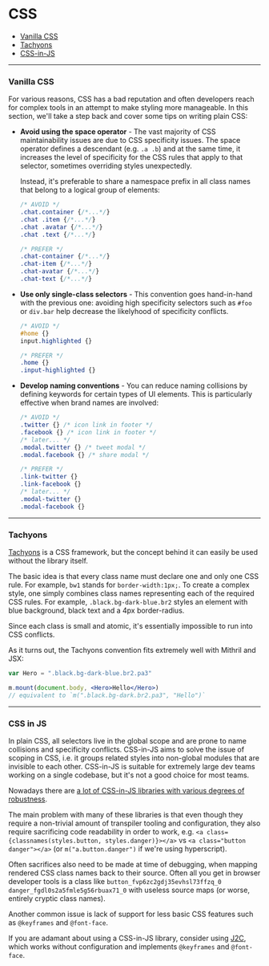 # CSS

- [Vanilla CSS](#vanilla-css)
- [Tachyons](#tachyons)
- [CSS-in-JS](#css-in-js)

---

### Vanilla CSS

For various reasons, CSS has a bad reputation and often developers reach for complex tools in an attempt to make styling more manageable. In this section, we'll take a step back and cover some tips on writing plain CSS:

- **Avoid using the space operator** - The vast majority of CSS maintainability issues are due to CSS specificity issues. The space operator defines a descendant (e.g. `.a .b`) and at the same time, it increases the level of specificity for the CSS rules that apply to that selector, sometimes overriding styles unexpectedly.

	Instead, it's preferable to share a namespace prefix in all class names that belong to a logical group of elements:
	
	```css
	/* AVOID */
	.chat.container {/*...*/}
	.chat .item {/*...*/}
	.chat .avatar {/*...*/}
	.chat .text {/*...*/}
	
	/* PREFER */
	.chat-container {/*...*/}
	.chat-item {/*...*/}
	.chat-avatar {/*...*/}
	.chat-text {/*...*/}
	```

- **Use only single-class selectors** - This convention goes hand-in-hand with the previous one: avoiding high specificity selectors such as `#foo` or `div.bar` help decrease the likelyhood of specificity conflicts.

	```css
	/* AVOID */
	#home {}
	input.highlighted {}
	
	/* PREFER */
	.home {}
	.input-highlighted {}
	```

- **Develop naming conventions** - You can reduce naming collisions by defining keywords for certain types of UI elements. This is particularly effective when brand names are involved:

	```css
	/* AVOID */
	.twitter {} /* icon link in footer */
	.facebook {} /* icon link in footer */
	/* later... */
	.modal.twitter {} /* tweet modal */
	.modal.facebook {} /* share modal */
	
	/* PREFER */
	.link-twitter {}
	.link-facebook {}
	/* later... */
	.modal-twitter {}
	.modal-facebook {}
	```

---

### Tachyons

[Tachyons](https://github.com/tachyons-css/tachyons) is a CSS framework, but the concept behind it can easily be used without the library itself.

The basic idea is that every class name must declare one and only one CSS rule. For example, `bw1` stands for `border-width:1px;`. To create a complex style, one simply combines class names representing each of the required CSS rules. For example, `.black.bg-dark-blue.br2` styles an element with blue background, black text and a 4px border-radius.

Since each class is small and atomic, it's essentially impossible to run into CSS conflicts.

As it turns out, the Tachyons convention fits extremely well with Mithril and JSX:

```jsx
var Hero = ".black.bg-dark-blue.br2.pa3"

m.mount(document.body, <Hero>Hello</Hero>)
// equivalent to `m(".black.bg-dark.br2.pa3", "Hello")`
```

---

### CSS in JS

In plain CSS, all selectors live in the global scope and are prone to name collisions and specificity conflicts. CSS-in-JS aims to solve the issue of scoping in CSS, i.e. it groups related styles into non-global modules that are invisible to each other. CSS-in-JS is suitable for extremely large dev teams working on a single codebase, but it's not a good choice for most teams.

Nowadays there are [a lot of CSS-in-JS libraries with various degrees of robustness](https://github.com/MicheleBertoli/css-in-js). 

The main problem with many of these libraries is that even though they require a non-trivial amount of transpiler tooling and configuration, they also require sacrificing code readability in order to work, e.g. `<a class={classnames(styles.button, styles.danger)}></a>` vs `<a class="button danger"></a>` (or `m("a.button.danger")` if we're using hyperscript).

Often sacrifices also need to be made at time of debugging, when mapping rendered CSS class names back to their source. Often all you get in browser developer tools is a class like `button_fvp6zc2gdj35evhsl73ffzq_0 danger_fgdl0s2a5fmle5g56rbuax71_0` with useless source maps (or worse, entirely cryptic class names).

Another common issue is lack of support for less basic CSS features such as `@keyframes` and `@font-face`.

If you are adamant about using a CSS-in-JS library, consider using [J2C](https://github.com/j2css/j2c), which works without configuration and implements `@keyframes` and `@font-face`.
